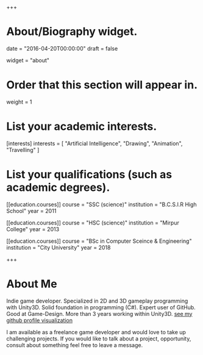 +++
# About/Biography widget.

date = "2016-04-20T00:00:00"
draft = false

widget = "about"

# Order that this section will appear in.
weight = 1

# List your academic interests.
[interests]
  interests = [
    "Artificial Intelligence",
    "Drawing",
    "Animation",
    "Travelling"
  ]

# List your qualifications (such as academic degrees).
[[education.courses]]
  course = "SSC (science)"
  institution = "B.C.S.I.R High School"
  year = 2011

[[education.courses]]
  course = "HSC (science)"
  institution = "Mirpur College"
  year = 2013

[[education.courses]]
  course = "BSc in Computer Sceince & Engineering"
  institution = "City University"
  year = 2018
 
+++

# About Me

Indie game developer. Specialized in 2D and 3D gameplay programming with Unity3D. Solid foundation in programming (C#). Expert user of GitHub. Good at Game-Design. More than 3 years working within Unity3D.
[see my github profile visualization](https://sourcerer.io/shohan4556)

I am available as a freelance game developer and would love to take up challenging projects. If you would like to talk about a project, opportunity, consult about something feel free to leave a message.
